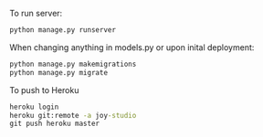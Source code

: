 To run server: 
```cmd
python manage.py runserver
```

When changing anything in models.py or upon inital deployment:
```cmd
python manage.py makemigrations 
python manage.py migrate
```

To push to Heroku
```cmd
heroku login
heroku git:remote -a joy-studio
git push heroku master
```